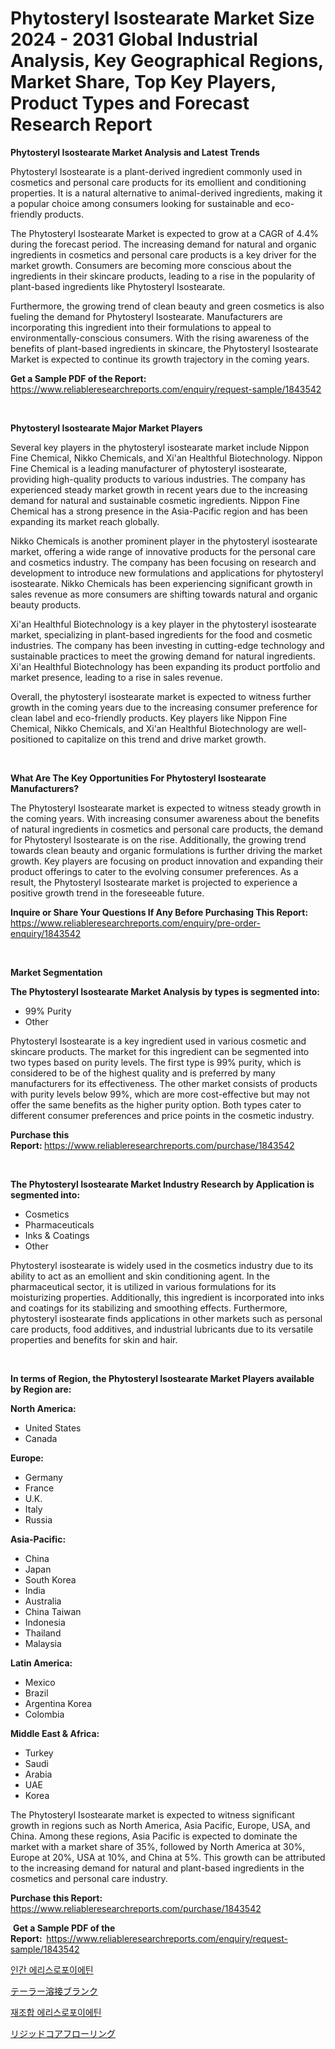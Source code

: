 <p><h1>Phytosteryl Isostearate Market Size 2024 - 2031 Global Industrial Analysis, Key Geographical Regions, Market Share, Top Key Players, Product Types and Forecast Research Report</h1></p><p><strong>Phytosteryl Isostearate Market Analysis and Latest Trends</strong></p>
<p><p>Phytosteryl Isostearate is a plant-derived ingredient commonly used in cosmetics and personal care products for its emollient and conditioning properties. It is a natural alternative to animal-derived ingredients, making it a popular choice among consumers looking for sustainable and eco-friendly products. </p><p>The Phytosteryl Isostearate Market is expected to grow at a CAGR of 4.4% during the forecast period. The increasing demand for natural and organic ingredients in cosmetics and personal care products is a key driver for the market growth. Consumers are becoming more conscious about the ingredients in their skincare products, leading to a rise in the popularity of plant-based ingredients like Phytosteryl Isostearate.</p><p>Furthermore, the growing trend of clean beauty and green cosmetics is also fueling the demand for Phytosteryl Isostearate. Manufacturers are incorporating this ingredient into their formulations to appeal to environmentally-conscious consumers. With the rising awareness of the benefits of plant-based ingredients in skincare, the Phytosteryl Isostearate Market is expected to continue its growth trajectory in the coming years.</p></p>
<p><strong>Get a Sample PDF of the Report:&nbsp;</strong> <a href="https://www.reliableresearchreports.com/enquiry/request-sample/1843542">https://www.reliableresearchreports.com/enquiry/request-sample/1843542</a></p>
<p>&nbsp;</p>
<p><strong>Phytosteryl Isostearate Major Market Players</strong></p>
<p><p>Several key players in the phytosteryl isostearate market include Nippon Fine Chemical, Nikko Chemicals, and Xi'an Healthful Biotechnology. Nippon Fine Chemical is a leading manufacturer of phytosteryl isostearate, providing high-quality products to various industries. The company has experienced steady market growth in recent years due to the increasing demand for natural and sustainable cosmetic ingredients. Nippon Fine Chemical has a strong presence in the Asia-Pacific region and has been expanding its market reach globally.</p><p>Nikko Chemicals is another prominent player in the phytosteryl isostearate market, offering a wide range of innovative products for the personal care and cosmetics industry. The company has been focusing on research and development to introduce new formulations and applications for phytosteryl isostearate. Nikko Chemicals has been experiencing significant growth in sales revenue as more consumers are shifting towards natural and organic beauty products.</p><p>Xi'an Healthful Biotechnology is a key player in the phytosteryl isostearate market, specializing in plant-based ingredients for the food and cosmetic industries. The company has been investing in cutting-edge technology and sustainable practices to meet the growing demand for natural ingredients. Xi'an Healthful Biotechnology has been expanding its product portfolio and market presence, leading to a rise in sales revenue.</p><p>Overall, the phytosteryl isostearate market is expected to witness further growth in the coming years due to the increasing consumer preference for clean label and eco-friendly products. Key players like Nippon Fine Chemical, Nikko Chemicals, and Xi'an Healthful Biotechnology are well-positioned to capitalize on this trend and drive market growth.</p></p>
<p>&nbsp;</p>
<p><strong>What Are The Key Opportunities For Phytosteryl Isostearate Manufacturers?</strong></p>
<p><p>The Phytosteryl Isostearate market is expected to witness steady growth in the coming years. With increasing consumer awareness about the benefits of natural ingredients in cosmetics and personal care products, the demand for Phytosteryl Isostearate is on the rise. Additionally, the growing trend towards clean beauty and organic formulations is further driving the market growth. Key players are focusing on product innovation and expanding their product offerings to cater to the evolving consumer preferences. As a result, the Phytosteryl Isostearate market is projected to experience a positive growth trend in the foreseeable future.</p></p>
<p><strong>Inquire or Share Your Questions If Any Before Purchasing This Report:</strong> <a href="https://www.reliableresearchreports.com/enquiry/pre-order-enquiry/1843542">https://www.reliableresearchreports.com/enquiry/pre-order-enquiry/1843542</a></p>
<p>&nbsp;</p>
<p><strong>Market Segmentation</strong></p>
<p><strong>The Phytosteryl Isostearate Market Analysis by types is segmented into:</strong></p>
<p><ul><li>99% Purity</li><li>Other</li></ul></p>
<p><p>Phytosteryl Isostearate is a key ingredient used in various cosmetic and skincare products. The market for this ingredient can be segmented into two types based on purity levels. The first type is 99% purity, which is considered to be of the highest quality and is preferred by many manufacturers for its effectiveness. The other market consists of products with purity levels below 99%, which are more cost-effective but may not offer the same benefits as the higher purity option. Both types cater to different consumer preferences and price points in the cosmetic industry.</p></p>
<p><strong>Purchase this Report:&nbsp;</strong><a href="https://www.reliableresearchreports.com/purchase/1843542">https://www.reliableresearchreports.com/purchase/1843542</a></p>
<p>&nbsp;</p>
<p><strong>The Phytosteryl Isostearate Market Industry Research by Application is segmented into:</strong></p>
<p><ul><li>Cosmetics</li><li>Pharmaceuticals</li><li>Inks & Coatings</li><li>Other</li></ul></p>
<p><p>Phytosteryl isostearate is widely used in the cosmetics industry due to its ability to act as an emollient and skin conditioning agent. In the pharmaceutical sector, it is utilized in various formulations for its moisturizing properties. Additionally, this ingredient is incorporated into inks and coatings for its stabilizing and smoothing effects. Furthermore, phytosteryl isostearate finds applications in other markets such as personal care products, food additives, and industrial lubricants due to its versatile properties and benefits for skin and hair.</p></p>
<p>&nbsp;</p>
<p><strong>In terms of Region, the Phytosteryl Isostearate Market Players available by Region are:</strong></p>
<p>
    <p> <strong> North America: </strong>
        <ul>
            <li>United States</li>
            <li>Canada</li>
        </ul>
        </p> 
    <p> <strong> Europe: </strong>
        <ul>
            <li>Germany</li>
            <li>France</li>
            <li>U.K.</li>
            <li>Italy</li>
            <li>Russia</li>
        </ul>
        </p> 
    <p> <strong> Asia-Pacific: </strong>
        <ul>
            <li>China</li>
            <li>Japan</li>
            <li>South Korea</li>
            <li>India</li>
            <li>Australia</li>
            <li>China Taiwan</li>
            <li>Indonesia</li>
            <li>Thailand</li>
            <li>Malaysia</li>
        </ul>
        </p> 
    <p> <strong> Latin America: </strong>
        <ul>
            <li>Mexico</li>
            <li>Brazil</li>
            <li>Argentina Korea</li>
            <li>Colombia</li>
        </ul>
        </p> 
    <p> <strong> Middle East & Africa: </strong>
        <ul>
            <li>Turkey</li>
            <li>Saudi</li>
            <li>Arabia</li>
            <li>UAE</li>
            <li>Korea</li>
        </ul>
    </p>
    </p>
<p><p>The Phytosteryl Isostearate market is expected to witness significant growth in regions such as North America, Asia Pacific, Europe, USA, and China. Among these regions, Asia Pacific is expected to dominate the market with a market share of 35%, followed by North America at 30%, Europe at 20%, USA at 10%, and China at 5%. This growth can be attributed to the increasing demand for natural and plant-based ingredients in the cosmetics and personal care industry.</p></p>
<p><strong>Purchase this Report: </strong><a href="https://www.reliableresearchreports.com/purchase/1843542">https://www.reliableresearchreports.com/purchase/1843542</a></p>
<p>&nbsp;<strong>Get a Sample PDF of the Report:&nbsp;&nbsp;</strong><a href="https://www.reliableresearchreports.com/enquiry/request-sample/1843542">https://www.reliableresearchreports.com/enquiry/request-sample/1843542</a></p>
<p><strong></strong></p>
<p><p><a href="https://medium.com/@anvil67678789/%EC%9D%B8%EA%B0%84-%EC%97%90%EB%A6%AC%EC%8A%A4%EB%A1%9C%ED%8F%AC%EC%9D%B4%ED%8B%B4-%EC%8B%9C%EC%9E%A5%EC%9D%80-%EC%8B%9C%EC%9E%A5-%EC%A0%90%EC%9C%A0%EC%9C%A8-%ED%81%AC%EA%B8%B0-%EB%B0%8F-2031%EB%85%84%EA%B9%8C%EC%A7%80-%EC%98%88%EC%83%81%EB%90%98%EB%8A%94-%EC%98%88%EC%83%81%EC%9D%84-%EC%A4%91%EC%A0%90%EC%9C%BC%EB%A1%9C%ED%95%A9%EB%8B%88%EB%8B%A4-c8b153ed95c6">인간 에리스로포이에틴</a></p><p><a href="https://medium.com/@janrona788520/%E3%83%86%E3%83%BC%E3%83%A9%E3%83%BC%E3%82%A6%E3%82%A7%E3%83%AB%E3%83%89%E3%83%96%E3%83%A9%E3%83%B3%E3%82%AF%E5%B8%82%E5%A0%B4%E8%AA%BF%E6%9F%BB%E3%83%AC%E3%83%9D%E3%83%BC%E3%83%88-%E3%81%9D%E3%81%AE%E6%AD%B4%E5%8F%B2%E3%81%A82031%E5%B9%B4%E3%81%BE%E3%81%A7%E3%81%AE%E4%BA%88%E6%B8%AC-2e4b779b3b77">テーラー溶接ブランク</a></p><p><a href="https://medium.com/@anvil67678789/%EC%9E%AC%EC%A1%B0%ED%95%A9-%EC%97%BD%EC%A0%81%ED%98%B8%EB%A5%B4%EB%AA%AC-%EC%8B%9C%EC%9E%A5-%EB%B6%84%EC%84%9D-%EA%B8%80%EB%A1%9C%EB%B2%8C-%EC%82%B0%EC%97%85-%EC%A0%84%EB%A7%9D-%EB%B0%8F-%EC%98%88%EC%B8%A1-2024%EB%85%84%EB%B6%80%ED%84%B0-2031%EB%85%84%EA%B9%8C%EC%A7%80-72e19e4c1b9c">재조합 에리스로포이에틴</a></p><p><a href="https://medium.com/@janrona788520/%E5%89%9B%E6%80%A7%E3%82%B3%E3%82%A2%E3%83%95%E3%83%AD%E3%83%BC%E3%83%AA%E3%83%B3%E3%82%B0%E5%B8%82%E5%A0%B4-2031%E5%B9%B4%E3%81%BE%E3%81%A7%E3%81%AE%E3%83%88%E3%83%AC%E3%83%B3%E3%83%89-%E4%BA%88%E6%B8%AC-%E3%81%8A%E3%82%88%E3%81%B3%E7%AB%B6%E4%BA%89%E5%88%86%E6%9E%90-f01b49e9058c">リジッドコアフローリング</a></p></p>